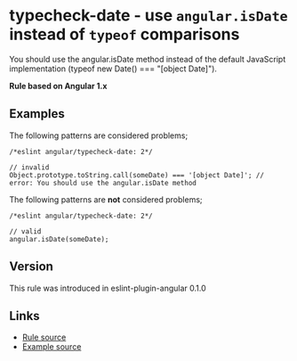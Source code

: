 <!-- WARNING: Generated documentation. Edit docs and examples in the rule and examples file ('rules/typecheck-date.js', 'examples/typecheck-date.js'). -->

# typecheck-date - use `angular.isDate` instead of `typeof` comparisons

You should use the angular.isDate method instead of the default JavaScript implementation (typeof new Date() === "[object Date]").

**Rule based on Angular 1.x**

## Examples

The following patterns are considered problems;

    /*eslint angular/typecheck-date: 2*/

    // invalid
    Object.prototype.toString.call(someDate) === '[object Date]'; // error: You should use the angular.isDate method

The following patterns are **not** considered problems;

    /*eslint angular/typecheck-date: 2*/

    // valid
    angular.isDate(someDate);

## Version

This rule was introduced in eslint-plugin-angular 0.1.0

## Links

* [Rule source](/rules/typecheck-date.js)
* [Example source](/examples/typecheck-date.js)
